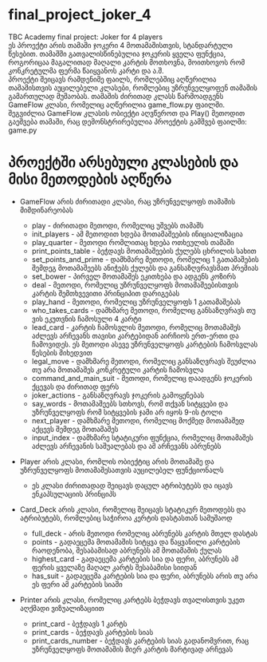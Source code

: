 # final_project_joker_4
TBC Academy final project: Joker for 4 players  
ეს პროექტი არის თამაში ჯოკერი 4 მოთამაშისთვის, სტანდარტული წესებით. თამაშში გათვალისწინებულია ჯოკერის ყველა ფუნქცია,
როგორიცაა მაგალითად მაღალი კარტის მოთხოვნა, მოითხოვოს რომ კონკრეტულმა ფერმა წაიყვანოს კარტი და ა.შ.   
პროექტი შეიცავს რამდენიმე ფაილს, რომლებშიც აღწერილია თამაშისთვის აუცილებელი კლასები, რომლებიც უზრუნველყოფენ
თამაშის გამართულად მუშაობას. თამაშის ძირითად კლასს წარმოადგენს GameFlow კლასი, რომელიც აღწერილია game_flow.py ფაილში.
შეგვიძლია GameFlow კლასის ობიექტი აღვწეროთ და Play() მეთოდით გაეშვება თამაში, რაც დემონსტრირებულია პროექტის გამშვებ
ფაილში: game.py
# პროექტში არსებული კლასების და მისი მეთოდების აღწერა
- GameFlow არის ძირითადი კლასი, რაც უზრუნველყოფს თამაშის მიმდინარეობას
  - play - ძირითადი მეთოდი, რომელიც უშვებს თამაშს
  - init_players - ამ მეთოდით ხდება მოთამაშეების ინიციალიზაცია
  - play_quarter - მეთოდი რომლითაც ხდება ოთხეულის თამაში
  - print_points_table - ბეჭდავს მოთამაშეების ქულებს ცხრილის სახით
  - set_points_and_prime - დამხმარე მეთოდი, რომელიც 1 გათამაშების შემდეგ მოთამაშეებს ანიჭებს ქულებს და განსაზღვრავსმათ პრემიას
  - set_bower - პირველ მოთამაშეს ეკითხება და ადგენს კოზირს
  - deal - მეთოდი, რომელიც უზრუნველყოფს მოთამაშეებისთვის კარტის შემთხვევითი პრინციპით დარიგებას
  - play_hand - მეთოდი, რომელიც უზრუნველყოფს 1 გათამაშებას
  - who_takes_cards - დამხმარე მეთოდი, რომელიც განსაზღვრავს თუ ვის ეკუთვნის ჩამოსული 4 კარტი
  - lead_card - კარტის ჩამოსვლის მეთოდი, რომელიც მოთამაშეს აძლევს არჩევანს თავისი კარტებიდან აირჩიოს ერთ-ერთი და ჩამოვიდეს. ეს მეთოდი ასევე უზრუნველყოფს კარტების ჩამოსვლას წესების მიხედვით
  - legal_move - დამხმარე მეთოდი, რომელიც განსაზღვრავს შეუძლია თუ არა მოთამაშეს კონკრეტული კარტის ჩამოსვლა
  - command_and_main_suit - მეთოდი, რომელიც დაადგენს ჯოკერის ქცევას და ძირითად ფერს
  - joker_actions - განსაზღვრავს ჯოკერის გამოყენებას
  - say_words - მოთამაშეებს სთხოვს, რომ თქვან სიტყვები და უზრუნველყოფს რომ სიტყვების ჯამი არ იყოს 9-ის ტოლი
  - next_player - დამხმარე მეთოდი, რომელიც მოქმედ მოთამაშედ აქცევს შემდეგ მოთამაშეს
  - input_index - დამხმარე სტატიკური ფუნქცია, რომელიც მოთამაშეს აძლევს არჩევანის საშუალებას და ამ არჩევანს აბრუნებს
  

- Player არის კლასი, რომლის ობიექტიც არის მოთამაშე და უზრუნველყოფს მოთამაშესათვის აუცილებელ ფუნქციონალს
  - ეს კლასი ძირითადად შეიცავს დაცულ ატრიბუტებს და იცავს ენკაპსულაციის პრინციპს
  

- Card_Deck არის კლასი, რომელიც შეიცავს სტატიკურ მეთოდებს და ატრიბუტებს, რომლებიც საჭიროა კერტის დასტასთან სამუშაოდ
  - full_deck - არის მეთოდი რომელიც აბრუნებს კარტის მთელ დასტას
  - points - გადაეცემა მოთამაშის სიტყვა და წაყვანილი კარტების რაოდენობა, შესაბამისად აბრუნებს ამ მოთამაშის ქულას
  - highest_card - გადაეცემა კარტების სია და ფერი, აბრუნებს ამ ფერის ყველაზე მაღალ კარტს შესაბამისი სიიდან
  - has_suit - გადაეცემა კარტების სია და ფერი, აბრუნებს არის თუ არა ეს ფერი ამ კარტების სიაში
  

- Printer არის კლასი, რომელიც კარტებს ბეჭდავს თვალისთვის უკეთ აღქმადი ვიზუალიზაციით
  - print_card - ბეჭდავს 1 კარტს
  - print_cards - ბეჭდავს კარტების სიას
  - print_cards_number - ბეჭდავს კარტების სიას გადანომვრით, რაც უზრუნველყოფს მოთამაშის მიერ კარტის მარტივად არჩევას